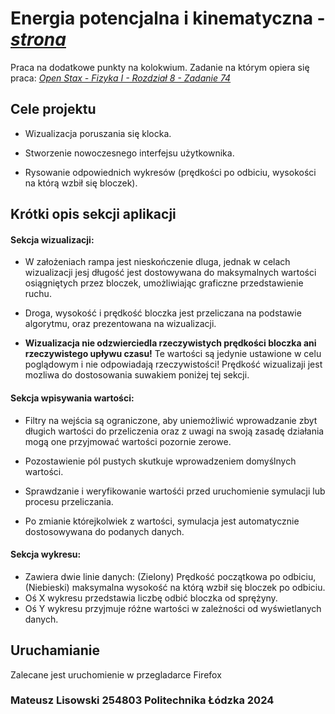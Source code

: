 # Energia potencjalna i kinematyczna - *[strona](https://blacksqare.github.io/Fizyka2024/)*
Praca na dodatkowe punkty na kolokwium. Zadanie na którym opiera się praca: *[Open Stax - Fizyka I - Rozdział 8 - Zadanie 74](https://openstax.org/books/fizyka-dla-szk%C3%B3%C5%82-wy%C5%BCszych-tom-1/pages/8-zadania-dodatkowe#fs-id1165038273438)*

## Cele projektu
- Wizualizacja poruszania się klocka.

- Stworzenie nowoczesnego interfejsu użytkownika.
- Rysowanie odpowiednich wykresów (prędkości po odbiciu, wysokości na którą wzbił się bloczek).

## Krótki opis sekcji aplikacji
#### Sekcja wizualizacji:
- W założeniach rampa jest nieskończenie dluga, jednak w celach wizualizacji jesj długość jest dostowywana do maksymalnych wartości osiągniętych przez bloczek, umożliwiając graficzne przedstawienie ruchu.

- Droga, wysokość i prędkość bloczka jest przeliczana na podstawie algorytmu, oraz prezentowana na wizualizacji.

- **Wizualizacja nie odzwierciedla rzeczywistych prędkości bloczka ani rzeczywistego upływu czasu!** Te wartości są jedynie ustawione w celu poglądowym i nie odpowiadają rzeczywistości! Prędkość wizualizaji jest mozliwa do dostosowania suwakiem poniżej tej sekcji.

#### Sekcja wpisywania wartości:
- Filtry na wejścia są ograniczone, aby uniemożliwić wprowadzanie zbyt długich wartości do przeliczenia oraz z uwagi na swoją zasadę działania mogą one przyjmować wartości pozornie zerowe.

- Pozostawienie pól pustych skutkuje wprowadzeniem domyślnych wartości.

- Sprawdzanie i weryfikowanie wartośći przed uruchomienie symulacji lub procesu przeliczania.

- Po zmianie którejkolwiek z wartości, symulacja jest automatycznie dostosowywana do podanych danych.

#### Sekcja wykresu:
- Zawiera dwie linie danych: (Zielony) Prędkość początkowa po odbiciu, (Niebieski) maksymalna wysokość na którą wzbił się bloczek po odbiciu.
- Oś X wykresu przedstawia liczbę odbić bloczka od sprężyny.
- Oś Y wykresu przyjmuje różne wartości w zależności od wyświetlanych danych.


## Uruchamianie
Zalecane jest uruchomienie w przegladarce Firefox

### Mateusz Lisowski 254803 Politechnika Łódzka 2024 